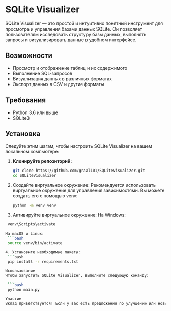# SQLite Visualizer

SQLite Visualizer — это простой и интуитивно понятный инструмент для просмотра и управления базами данных SQLite. Он позволяет пользователям исследовать структуру базы данных, выполнять запросы и визуализировать данные в удобном интерфейсе.

## Возможности

- Просмотр и отображение таблиц и их содержимого
- Выполнение SQL-запросов
- Визуализация данных в различных форматах
- Экспорт данных в CSV и другие форматы

## Требования

- Python 3.6 или выше
- SQLite3

## Установка

Следуйте этим шагам, чтобы настроить SQLite Visualizer на вашем локальном компьютере:

1. **Клонируйте репозиторий:**

   ```bash
   git clone https://github.com/graal101/SQLiteVisualizer.git
   cd SQLiteVisualizer

2. Создайте виртуальное окружение: Рекомендуется использовать виртуальное окружение для управления зависимостями. Вы можете 		 создать его с помощью venv:
    ```bash
    python -m venv venv

3. Активируйте виртуальное окружение:
  На Windows:
  ```bash
   venv\Scripts\activate

  На macOS и Linux:
   ```bash
   source venv/bin/activate

4. Установите необходимые пакеты:
   ```bash
   pip install -r requirements.txt

Использование
Чтобы запустить SQLite Visualizer, выполните следующую команду:

   ```bash
   python main.py

Участие
Вклад приветствуется! Если у вас есть предложения по улучшению или новым функциям, пожалуйста, откройте проблему или отправьте запрос на изменение.


